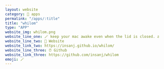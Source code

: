 ```yaml
---
layout: website
category: 🏬 apps
permalink: "/apps/:title"
title: "whilom"
type: "APP"
website_img: whilom.png
website_line_one: 🪄 keep your mac awake even when the lid is closed. an adorable status bar app that runs a small script to keep your mac awake even when the lid is closed. no external monitor required. enjoy! ✨
website_line_two: 🚀 Website
website_link_two: https://insanj.github.io/whilom/
website_line_three: ⏰ Github
website_link_three: https://github.com/insanj/whilom
emoji: 🪄
---
```

